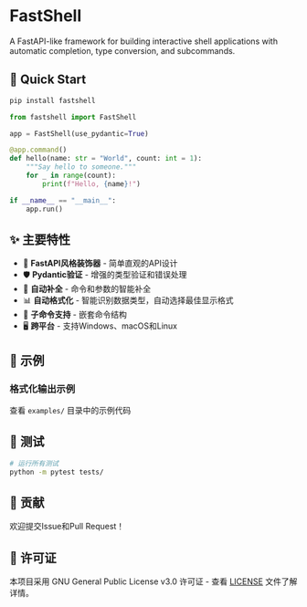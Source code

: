 # FastShell

A FastAPI-like framework for building interactive shell applications with automatic completion, type conversion, and subcommands.

## 🚀 Quick Start

```bash
pip install fastshell
```

```python
from fastshell import FastShell

app = FastShell(use_pydantic=True)

@app.command()
def hello(name: str = "World", count: int = 1):
    """Say hello to someone."""
    for _ in range(count):
        print(f"Hello, {name}!")

if __name__ == "__main__":
    app.run()
```

## ✨ 主要特性

- 🚀 **FastAPI风格装饰器** - 简单直观的API设计
- 🛡️ **Pydantic验证** - 增强的类型验证和错误处理
- 🔧 **自动补全** - 命令和参数的智能补全
- 📊 **自动格式化** - 智能识别数据类型，自动选择最佳显示格式
- 🌳 **子命令支持** - 嵌套命令结构
- 🖥️ **跨平台** - 支持Windows、macOS和Linux

## 🎯 示例

### 格式化输出示例

查看 `examples/` 目录中的示例代码

## 🧪 测试

```bash
# 运行所有测试
python -m pytest tests/
```

## 🤝 贡献

欢迎提交Issue和Pull Request！

## 📄 许可证

本项目采用 GNU General Public License v3.0 许可证 - 查看 [LICENSE](LICENSE) 文件了解详情。